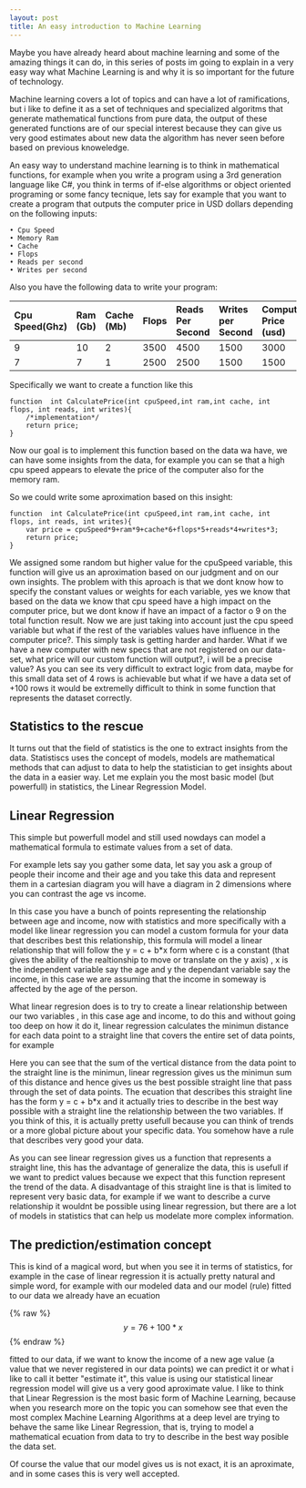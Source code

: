 ```yaml
---
layout: post
title: An easy introduction to Machine Learning
---
```


Maybe you have already heard about machine learning and some of the amazing things it can do, in this series of posts im going to explain in a very easy way what Machine Learning is and why it is so important for the future of technology.

Machine learning covers a lot of topics and can have a lot of ramifications, but i like to define it as a set of techniques and specialized algoritms that generate mathematical functions from pure data, the output of these generated functions are of our special interest because they can give us very good estimates about new data the algorithm has never seen before based on previous knoweledge.

An easy way to understand machine learning is to think in mathematical functions, for example when you write a program using a 3rd generation language like C#, you think in terms of if-else algorithms or object oriented programing or some fancy tecnique, lets say for example that you   want to create a program that outputs the computer price in USD dollars depending on the following inputs:

	• Cpu Speed
	• Memory Ram
	• Cache
	• Flops
	• Reads per second
	• Writes per second

Also you have the following data to write your program:

| Cpu Speed(Ghz)  | Ram (Gb)  | Cache (Mb)  | Flops  |  Reads Per Second |  Writes per Second | Computer Price (usd)  |
|:----------------|:----------|:------------|:-------|:------------------|:-------------------|:----------------------|
| 	9  	  | 	10    |      2      |  3500  |       4500        |        1500        |        3000           |
|       7         |     7     |      1      |  2500  |       2500        |        1500        |        1500           |


Specifically we want to create a function like this

```
function  int CalculatePrice(int cpuSpeed,int ram,int cache, int flops, int reads, int writes){
	/*implementation*/
	return price;
}
```

Now our goal is to implement this function based on the data wa have, we can have some insights from the data, for example you can se that a high cpu speed appears to elevate the price of the computer also for the memory ram.

So we could write some aproximation based on this insight:

```
function  int CalculatePrice(int cpuSpeed,int ram,int cache, int flops, int reads, int writes){
	var price = cpuSpeed*9+ram*9+cache*6+flops*5+reads*4+writes*3;
	return price;
}
```

We assigned some random but higher value for the cpuSpeed variable, this function will give us  an aproximation based on our judgment and on our own insights. The problem with this aproach is that we dont know how to specify the constant values or weights for each variable, yes we know that based on the data we know that cpu speed have a high impact on the computer price, but we dont know if have an impact of a factor o 9 on the total function result. Now we are just taking into account just the cpu speed variable but what if the rest of the variables values have influence in the computer price?. This simply task is getting harder and harder.
What if we have a new computer with new specs that are not registered on our data-set, what price will our custom function will output?, i will be a precise value?
As you can see its very difficult to extract logic from data, maybe for this small data set of 4 rows is achievable but what if we have a data set of +100 rows it would be extremelly difficult to think in some function that represents the dataset correctly.

## Statistics to the rescue 
It turns out that the field of statistics is the one to extract insights from the data.
Statistiscs uses the concept of models, models are mathematical methods that can adjust to data to help the statistician to get insights about the data in a easier way. Let me explain you the most basic model (but powerfull) in statistics, the Linear Regression Model.

## Linear Regression
This simple but  powerfull model and still used nowdays can model a mathematical formula to estimate values from a set of data.

For example lets say you gather some data, let say you ask a group of people their income and their age and you take this data and represent them in a cartesian diagram you will have a diagram in 2 dimensions where you can contrast the age vs income.



In this case you have a bunch of points representing the relationship between age and income, now with statistics and more specifically with a model like linear regression you can model a custom formula for your data that describes best this relationship, this formula will model a linear relationship that will follow  the  y = c + b*x  form where c is a constant (that gives the ability of the realtionship to move or translate on the y axis) , x is the independent variable say the age and y the dependant variable say the income, in this case we are assuming that the income in someway  is affected by the age of the person.

What linear regresion does is to try to create a linear relationship between our two variables , in this case age and income, to do this and without going too deep on how it do it, linear regression calculates the minimun distance for each data point to a straight line that covers the entire set of data points, for example


Here you can see that the sum of the  vertical distance from the data point to the straight line is the minimun, linear regression gives us the minimun sum of this distance and hence gives us the best possible straight line that pass through the set of data points.
The ecuation that describes this straight line has the form y = c + b*x and it actually tries to describe in the best way possible  with a straight line the relationship between the two variables. If you think of this, it is actually pretty usefull because you can think of trends or a more global picture about your specific data. You somehow have a rule that describes very good your data.

As you can see linear regression gives us a function that represents a straight line, this has the advantage of generalize the data, this is usefull if we want to predict values because we expect that this function represent the trend of the data. A disadvantage of this straight line is that is limited to represent very basic data, for example if we want to describe a curve relationship it wouldnt be possible using linear regression, but there are a lot of models in statistics that can help us modelate more complex information.

## The prediction/estimation concept
This is kind of a magical word, but when you see it in terms of statistics, for example in the case of linear regression it is actually pretty natural and simple word, for example with our modeled data and our model (rule) fitted to our data we already have an ecuation 

 {% raw %}
  $$y = 76 + 100*x$$
 {% endraw %}

fitted to our data, if we want to know the income of a new age value (a value that we never registered in our data points) we can predict it or what i like to call it better "estimate it", this value is using our statistical linear regression model will give us a very good aproximate value.
I like to think that Linear Regression is the most basic form of Machine Learning, because when you research more on the topic you can somehow see that even the most complex Machine Learning Algorithms at a deep level are trying to  behave the same like Linear Regression, that is, trying to model a mathematical ecuation from data to try to describe in the best way posible the data set.

Of course the value that our model gives us is not exact, it is an aproximate, and in some cases this is very well accepted.
